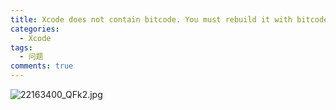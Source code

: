 ```yaml
---
title: Xcode does not contain bitcode. You must rebuild it with bitcode enabled (Xcode setting ENABLE_BITCODE), obtain an updated library from the vendor, or disable bitcode for this target. for architecture armv7
categories:
  - Xcode
tags:
  - 问题
comments: true
---
```



<!-- more -->
![22163400_QFk2.jpg](http://upload-images.jianshu.io/upload_images/1897259-79cb3ed17e221e03.jpg?imageMogr2/auto-orient/strip%7CimageView2/2/w/1240)